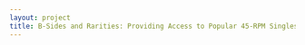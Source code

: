 ```yaml
--- 
layout: project 
title: B-Sides and Rarities: Providing Access to Popular 45-RPM Singles
---
```




